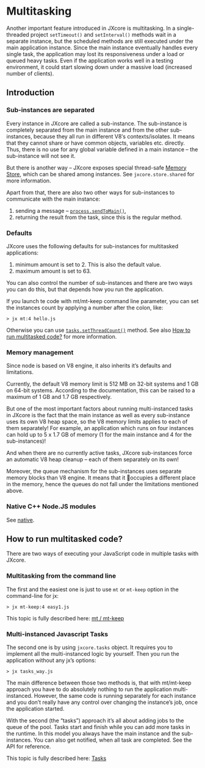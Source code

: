 # Multitasking

Another important feature introduced in JXcore is multitasking.
In a single-threaded project `setTimeout()` and `setInterval()` methods wait in a separate instance,
but the scheduled methods are still executed under the main application instance.
Since the main instance eventually handles every single task, the application may lost its responsiveness under a load or queued heavy tasks.
Even if the application works well in a testing environment, it could start slowing down under a massive load (increased number of clients).

## Introduction

### Sub-instances are separated

Every instance in JXcore are called a sub-instance. The sub-instance is completely separated from the main instance and from the other sub-instances,
because they all run in different V8′s contexts/isolates. It means that they cannot share or have common objects, variables etc. directly.
Thus, there is no use for any global variable defined in a main instance – the sub-instance will not see it.

But there is another way – JXcore exposes special thread-safe [Memory Store](jxcore-store.html), which can be shared among instances. See `jxcore.store.shared` for more information.

Apart from that, there are also two other ways for sub-instances to communicate with the main instance:

1. sending a message – [`process.sendToMain()`](jxcore-process.html#jxcore_process_process_sendtomain_param),
2. returning the result from the task, since this is the regular method.

### Defaults

JXcore uses the following defaults for sub-instances for multitasked applications:

1. minimum amount is set to 2. This is also the default value.
2. maximum amount is set to 63.

You can also control the number of sub-instances and there are two ways you can do this, but that depends how you run the application.

If you launch te code with mt/mt-keep command line parameter, you can set the instances count by applying a number after the colon, like:

    > jx mt:4 hello.js

Otherwise you can use [`tasks.setThreadCount()`](jxcore-tasks.html#jxcore_tasks_tasks_setthreadcount_value) method.
See also [How to run multitasked code?](jxcore-feature-multitasking.html#jxcore_feature_multitasking_how_to_run_multitasked_code) for more information.

### Memory management

Since node is based on V8 engine, it also inherits it’s defaults and limitations.

Currently, the default V8 memory limit is 512 MB on 32-bit systems and 1 GB on 64-bit systems.
According to the documentation, this can be raised to a maximum of 1 GB and 1.7 GB respectively.

But one of the most important factors about running multi-instanced tasks in JXcore is the fact that the main instance
as well as every sub-instance uses its own V8 heap space, so the V8 memory limits applies to each of them separately!
For example, an application which runs on four instances can hold up to 5 x 1.7 GB of memory (1 for the main instance and 4 for the sub-instances)!

And when there are no currently active tasks, JXcore sub-instances force an automatic V8 heap cleanup – each of them separately on its own!

Moreover, the queue mechanism for the sub-instances uses separate memory blocks than V8 engine.
It means that it occupies a different place in the memory, hence the queues do not fall under the limitations mentioned above.

### Native C++ Node.JS modules

See [native](https://github.com/Nubisa/jxdocs/tree/master/native).

## How to run multitasked code?

There are two ways of executing your JavaScript code in multiple tasks with JXcore.

### Multitasking from the command line

The first and the easiest one is just to use `mt` or `mt-keep` option in the command-line for jx:

    > jx mt-keep:4 easy1.js

This topic is fully described here: [mt / mt-keep](jxcore-command-mt.html)

### Multi-instanced Javascript Tasks

The second one is by using `jxcore.tasks` object. It requires you to implement all the multi-instanced logic by yourself.
Then you run the application without any jx’s options:

    > jx tasks_way.js

The main difference between those two methods is, that with mt/mt-keep approach you have to do absolutely nothing
to run the application multi-instanced. However, the same code is running separately for each instance
and you don’t really have any control over changing the instance’s job, once the application started.

With the second (the “tasks”) approach it’s all about adding jobs to the queue of the pool.
Tasks start and finish while you can add more tasks in the runtime.
In this model you always have the main instance and the sub-instances.
You can also get notified, when all task are completed.
See the API for reference.

This topic is fully described here: [Tasks](jxcore-tasks.html)
